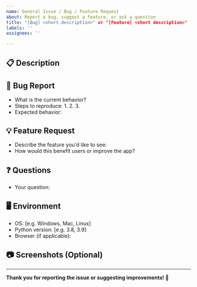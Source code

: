 ```yaml
---
name: General Issue / Bug / Feature Request
about: Report a bug, suggest a feature, or ask a question
title: "[Bug] <short description>" or "[Feature] <short description>"
labels: ''
assignees: ''

---
```


## 📋 Description

<!-- Please provide a clear and concise description of the issue, bug, or feature request. -->

## 🐞 Bug Report

- What is the current behavior?
- Steps to reproduce:
  1.
  2.
  3.
- Expected behavior:

## 💡 Feature Request

- Describe the feature you'd like to see:
- How would this benefit users or improve the app?

## ❓ Questions

- Your question:

## 🖥 Environment

- OS: [e.g. Windows, Mac, Linux]
- Python version: [e.g. 3.8, 3.9]
- Browser (if applicable):

## 📷 Screenshots (Optional)

<!-- Attach screenshots if relevant -->

---

**Thank you for reporting the issue or suggesting improvements! 🙌**
